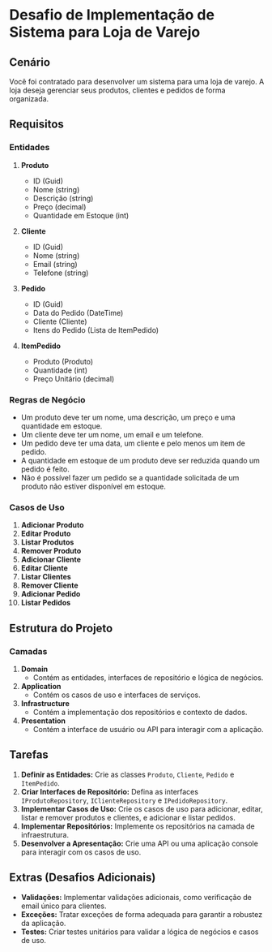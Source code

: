 # Desafio de Implementação de Sistema para Loja de Varejo

## Cenário
Você foi contratado para desenvolver um sistema para uma loja de varejo. A loja deseja gerenciar seus produtos, clientes e pedidos de forma organizada.

## Requisitos

### Entidades
1. **Produto**
   - ID (Guid)
   - Nome (string)
   - Descrição (string)
   - Preço (decimal)
   - Quantidade em Estoque (int)

2. **Cliente**
   - ID (Guid)
   - Nome (string)
   - Email (string)
   - Telefone (string)

3. **Pedido**
   - ID (Guid)
   - Data do Pedido (DateTime)
   - Cliente (Cliente)
   - Itens do Pedido (Lista de ItemPedido)

4. **ItemPedido**
   - Produto (Produto)
   - Quantidade (int)
   - Preço Unitário (decimal)

### Regras de Negócio
- Um produto deve ter um nome, uma descrição, um preço e uma quantidade em estoque.
- Um cliente deve ter um nome, um email e um telefone.
- Um pedido deve ter uma data, um cliente e pelo menos um item de pedido.
- A quantidade em estoque de um produto deve ser reduzida quando um pedido é feito.
- Não é possível fazer um pedido se a quantidade solicitada de um produto não estiver disponível em estoque.

### Casos de Uso
1. **Adicionar Produto**
2. **Editar Produto**
3. **Listar Produtos**
4. **Remover Produto**
5. **Adicionar Cliente**
6. **Editar Cliente**
7. **Listar Clientes**
8. **Remover Cliente**
9. **Adicionar Pedido**
10. **Listar Pedidos**

## Estrutura do Projeto

### Camadas
1. **Domain**
   - Contém as entidades, interfaces de repositório e lógica de negócios.
2. **Application**
   - Contém os casos de uso e interfaces de serviços.
3. **Infrastructure**
   - Contém a implementação dos repositórios e contexto de dados.
4. **Presentation**
   - Contém a interface de usuário ou API para interagir com a aplicação.

## Tarefas

1. **Definir as Entidades:** Crie as classes `Produto`, `Cliente`, `Pedido` e `ItemPedido`.
2. **Criar Interfaces de Repositório:** Defina as interfaces `IProdutoRepository`, `IClienteRepository` e `IPedidoRepository`.
3. **Implementar Casos de Uso:** Crie os casos de uso para adicionar, editar, listar e remover produtos e clientes, e adicionar e listar pedidos.
4. **Implementar Repositórios:** Implemente os repositórios na camada de infraestrutura.
5. **Desenvolver a Apresentação:** Crie uma API ou uma aplicação console para interagir com os casos de uso.

## Extras (Desafios Adicionais)
- **Validações:** Implementar validações adicionais, como verificação de email único para clientes.
- **Exceções:** Tratar exceções de forma adequada para garantir a robustez da aplicação.
- **Testes:** Criar testes unitários para validar a lógica de negócios e casos de uso.
